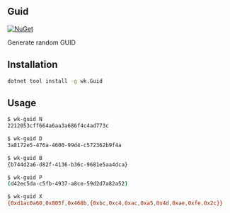 ## Guid

[![NuGet](https://img.shields.io/nuget/v/wk.Guid.svg)](https://www.nuget.org/packages/wk.Guid)

Generate random GUID

## Installation

```bash
dotnet tool install -g wk.Guid
```

## Usage

```bash
$ wk-guid N
2212053cff664a6aa3a686f4c4ad773c

$ wk-guid D
3a8172e5-476a-4600-99d4-c572362b9f4a

$ wk-guid B
{b744d2a6-d82f-4136-b36c-9681e5aa4dca}

$ wk-guid P
(d42ec5da-c5fb-4937-a8ce-59d2d7a82a52)

$ wk-guid X
{0xd1ac0a60,0x805f,0x468b,{0xbc,0xc4,0xac,0xa5,0x4d,0xae,0xfe,0x2c}}
```